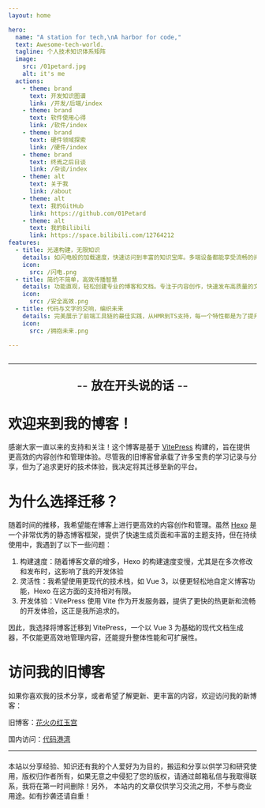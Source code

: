 ```yaml
---
layout: home

hero:
  name: "A station for tech,\nA harbor for code,"
  text: Awesome-tech-world.
  tagline: 个人技术知识体系矩阵
  image:
    src: /01petard.jpg
    alt: it's me
  actions:
    - theme: brand
      text: 开发知识图谱
      link: /开发/后端/index
    - theme: brand
      text: 软件使用心得
      link: /软件/index
    - theme: brand
      text: 硬件领域探索
      link: /硬件/index
    - theme: brand
      text: 终焉之后日谈
      link: /杂谈/index
    - theme: alt
      text: 关于我
      link: /about  
    - theme: alt
      text: 我的GitHub
      link: https://github.com/01Petard
    - theme: alt
      text: 我的Bilibili
      link: https://space.bilibili.com/12764212
features:
  - title: 光速构建，无限知识
    details: 如闪电般的加载速度，快速访问到丰富的知识宝库。多端设备都能享受流畅的阅读体验。
    icon:
      src: /闪电.png
  - title: 简约不简单，高效传播智慧
    details: 功能直观，轻松创建专业的博客和文档。专注于内容创作，快速发布高质量的文章。
    icon:
      src: /安全高效.png
  - title: 代码与文字的交响，编织未来
    details: 完美展示了前端工具链的最佳实践，从HMR到TS支持，每一个特性都是为了提升文档开发体验。
    icon:
      src: /拥抱未来.png

---
```


<style>
/* 定义根样式 */
:root {
  /* 定义基础颜色 */
  --vp-color-purple: #bd34fe;
  --vp-color-blue: #47caff;
  --vp-color-cyan: #2dd4bf;
  --vp-color-gold: #facc15;
  --vp-color-red: #ff4d4d;

  /* 定义渐变角度 */
  --vp-gradient-angle: 120deg;
  --vp-image-gradient-angle: -45deg;

  /* 定义主题渐变效果 */
  --vp-home-hero-name-color: transparent;
  --vp-home-hero-name-background: 
    -webkit-linear-gradient(
      var(--vp-gradient-angle),
      var(--vp-color-purple),
      var(--vp-color-blue),
      var(--vp-color-cyan),
      var(--vp-color-gold),
      var(--vp-color-red),
      var(--vp-color-purple)  /* 循环渐变 */
    );

  /* 定义副标题渐变效果 */
  --vp-home-hero-text-background: 
    -webkit-linear-gradient(
      var(--vp-gradient-angle),
      var(--vp-color-purple),
      var(--vp-color-blue),
      var(--vp-color-cyan),
      var(--vp-color-gold)
    );

  /* 定义背景图片效果 */
  --vp-home-hero-image-background-image: 
    linear-gradient(
      var(--vp-image-gradient-angle),
      var(--vp-color-purple) 50%,
      var(--vp-color-blue) 50%
    );
  
  /* 定义初始模糊度 */
  --vp-home-hero-image-filter: blur(44px);
}

/* 文本渐变效果 */
.VPHero .name {
  background: var(--vp-home-hero-name-background);
  -webkit-background-clip: text;
  background-clip: text;
  color: transparent;
  /* 浏览器兼容性处理 */
  -webkit-text-fill-color: transparent;
}
.VPHero .text {
  background: var(--vp-home-hero-text-background);
  -webkit-background-clip: text;
  background-clip: text;
  color: transparent;
  /* 浏览器兼容性处理 */
  -webkit-text-fill-color: transparent;
}

/* 响应式调整 */
@media (min-width: 640px) {
  :root { --vp-home-hero-image-filter: blur(56px); }
}

@media (min-width: 960px) {
  :root { --vp-home-hero-image-filter: blur(68px); }
}

</style>

<div style="margin-top: 30px;"></div>

----
<div style="text-align:center;font-size: x-large">

\-- **放在开头说的话** --
</div>

# 欢迎来到我的博客！

感谢大家一直以来的支持和关注！这个博客是基于 [VitePress](https://vitejs.cn/vitepress/) 构建的，旨在提供更高效的内容创作和管理体验。尽管我的旧博客曾承载了许多宝贵的学习记录与分享，但为了追求更好的技术体验，我决定将其迁移至新的平台。

# 为什么选择迁移？

随着时间的推移，我希望能在博客上进行更高效的内容创作和管理。虽然 [Hexo](https://hexo.io/zh-cn/) 是一个非常优秀的静态博客框架，提供了快速生成页面和丰富的主题支持，但在持续使用中，我遇到了以下一些问题：

1. 构建速度：随着博客文章的增多，Hexo 的构建速度变慢，尤其是在多次修改和发布时，这影响了我的开发体验
2. 灵活性：我希望使用更现代的技术栈，如 Vue 3，以便更轻松地自定义博客功能，Hexo 在这方面的支持相对有限。
3. 开发体验：VitePress 使用 Vite 作为开发服务器，提供了更快的热更新和流畅的开发体验，这正是我所追求的。

因此，我选择将博客迁移到 VitePress，一个以 Vue 3 为基础的现代文档生成器，不仅能更高效地管理内容，还能提升整体性能和可扩展性。

# 访问我的旧博客

如果你喜欢我的技术分享，或者希望了解更新、更丰富的内容，欢迎访问我的新博客：

旧博客：[花火の红玉宫](https://01petard.github.io/)

国内访问：[代码港湾](http://1.94.147.176/)

---
<div class="tip custom-block" style="max-width:1152px;margin:20px auto">
本站以分享经验、知识还有我的个人爱好为为目的，搬运和分享以供学习和研究使用，版权归作者所有，如果无意之中侵犯了您的版权，请通过邮箱私信与我取得联系，我将在第一时间删除！另外， 本站内的文章仅供学习交流之用，不参与商业用途。如有抄袭还请自重！
</div>
